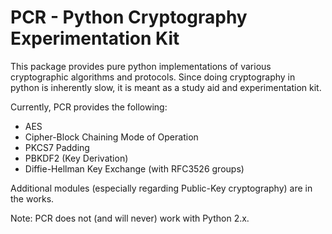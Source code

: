 # PCR - Python Cryptography Experimentation Kit

This package provides pure python implementations of various
cryptographic algorithms and protocols. Since doing cryptography
in python is inherently slow, it is meant as a study aid and
experimentation kit.

Currently, PCR provides the following:

 - AES
 - Cipher-Block Chaining Mode of Operation
 - PKCS7 Padding
 - PBKDF2 (Key Derivation)
 - Diffie-Hellman Key Exchange (with RFC3526 groups)

Additional modules (especially regarding Public-Key cryptography)
are in the works.

Note: PCR does not (and will never) work with Python 2.x.
